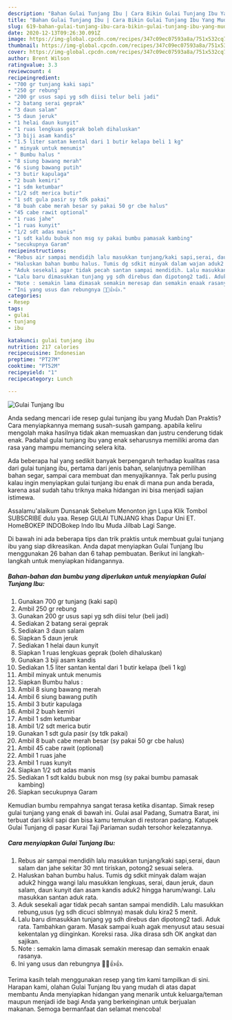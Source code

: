 ```yaml
---
description: "Bahan Gulai Tunjang Ibu | Cara Bikin Gulai Tunjang Ibu Yang Mudah Dan Praktis"
title: "Bahan Gulai Tunjang Ibu | Cara Bikin Gulai Tunjang Ibu Yang Mudah Dan Praktis"
slug: 619-bahan-gulai-tunjang-ibu-cara-bikin-gulai-tunjang-ibu-yang-mudah-dan-praktis
date: 2020-12-13T09:26:30.091Z
image: https://img-global.cpcdn.com/recipes/347c09ec07593a8a/751x532cq70/gulai-tunjang-ibu-foto-resep-utama.jpg
thumbnail: https://img-global.cpcdn.com/recipes/347c09ec07593a8a/751x532cq70/gulai-tunjang-ibu-foto-resep-utama.jpg
cover: https://img-global.cpcdn.com/recipes/347c09ec07593a8a/751x532cq70/gulai-tunjang-ibu-foto-resep-utama.jpg
author: Brent Wilson
ratingvalue: 3.3
reviewcount: 4
recipeingredient:
- "700 gr tunjang kaki sapi"
- "250 gr rebung"
- "200 gr usus sapi yg sdh diisi telur beli jadi"
- "2 batang serai geprak"
- "3 daun salam"
- "5 daun jeruk"
- "1 helai daun kunyit"
- "1 ruas lengkuas geprak boleh dihaluskan"
- "3 biji asam kandis"
- "1.5 liter santan kental dari 1 butir kelapa beli 1 kg"
- " minyak untuk menumis"
- " Bumbu halus "
- "8 siung bawang merah"
- "6 siung bawang putih"
- "3 butir kapulaga"
- "2 buah kemiri"
- "1 sdm ketumbar"
- "1/2 sdt merica butir"
- "1 sdt gula pasir sy tdk pakai"
- "8 buah cabe merah besar sy pakai 50 gr cbe halus"
- "45 cabe rawit optional"
- "1 ruas jahe"
- "1 ruas kunyit"
- "1/2 sdt adas manis"
- "1 sdt kaldu bubuk non msg sy pakai bumbu pamasak kambing"
- "secukupnya Garam"
recipeinstructions:
- "Rebus air sampai mendidih lalu masukkan tunjang/kaki sapi,serai, daun salam dan jahe sekitar 30 mnt tiriskan, potong2 sesuai selera."
- "Haluskan bahan bumbu halus. Tumis dg sdkit minyak dalam wajan aduk2 hingga wangi lalu masukkan lengkuas, serai, daun jeruk, daun salam, daun kunyit dan asam kandis aduk2 hingga harum/wangi. Lalu masukkan santan aduk rata."
- "Aduk sesekali agar tidak pecah santan sampai mendidih. Lalu masukkan rebung,usus (yg sdh dicuci sblmnya) masak dulu kira2 5 menit."
- "Lalu baru dimasukkan tunjang yg sdh direbus dan dipotong2 tadi. Aduk rata. Tambahkan garam. Masak sampai kuah agak menyusut atau sesuai kekentalan yg diinginkan. Koreksi rasa. Jika dirasa sdh OK angkat dan sajikan."
- "Note : semakin lama dimasak semakin meresap dan semakin enaak rasanya."
- "Ini yang usus dan rebungnya 💖💖👍👍."
categories:
- Resep
tags:
- gulai
- tunjang
- ibu

katakunci: gulai tunjang ibu 
nutrition: 217 calories
recipecuisine: Indonesian
preptime: "PT27M"
cooktime: "PT52M"
recipeyield: "1"
recipecategory: Lunch

---
```



![Gulai Tunjang Ibu](https://img-global.cpcdn.com/recipes/347c09ec07593a8a/751x532cq70/gulai-tunjang-ibu-foto-resep-utama.jpg)

Anda sedang mencari ide resep gulai tunjang ibu yang Mudah Dan Praktis? Cara menyiapkannya memang susah-susah gampang. apabila keliru mengolah maka hasilnya tidak akan memuaskan dan justru cenderung tidak enak. Padahal gulai tunjang ibu yang enak seharusnya memiliki aroma dan rasa yang mampu memancing selera kita.

Ada beberapa hal yang sedikit banyak berpengaruh terhadap kualitas rasa dari gulai tunjang ibu, pertama dari jenis bahan, selanjutnya pemilihan bahan segar, sampai cara membuat dan menyajikannya. Tak perlu pusing kalau ingin menyiapkan gulai tunjang ibu enak di mana pun anda berada, karena asal sudah tahu triknya maka hidangan ini bisa menjadi sajian istimewa.

Assalamu&#39;alaikum Dunsanak Sebelum Menonton jgn Lupa Klik Tombol SUBSCRIBE dulu yaa. Resep GULAI TUNJANG khas Dapur Uni ET. HomeBOKEP INDOBokep Indo Ibu Muda Jilbab Lagi Sange.


Di bawah ini ada beberapa tips dan trik praktis untuk membuat gulai tunjang ibu yang siap dikreasikan. Anda dapat menyiapkan Gulai Tunjang Ibu menggunakan 26 bahan dan 6 tahap pembuatan. Berikut ini langkah-langkah untuk menyiapkan hidangannya.

<!--inarticleads1-->

##### Bahan-bahan dan bumbu yang diperlukan untuk menyiapkan Gulai Tunjang Ibu:

1. Gunakan 700 gr tunjang (kaki sapi)
1. Ambil 250 gr rebung
1. Gunakan 200 gr usus sapi yg sdh diisi telur (beli jadi)
1. Sediakan 2 batang serai geprak
1. Sediakan 3 daun salam
1. Siapkan 5 daun jeruk
1. Sediakan 1 helai daun kunyit
1. Siapkan 1 ruas lengkuas geprak (boleh dihaluskan)
1. Gunakan 3 biji asam kandis
1. Sediakan 1.5 liter santan kental dari 1 butir kelapa (beli 1 kg)
1. Ambil  minyak untuk menumis
1. Siapkan  Bumbu halus :
1. Ambil 8 siung bawang merah
1. Ambil 6 siung bawang putih
1. Ambil 3 butir kapulaga
1. Ambil 2 buah kemiri
1. Ambil 1 sdm ketumbar
1. Ambil 1/2 sdt merica butir
1. Gunakan 1 sdt gula pasir (sy tdk pakai)
1. Ambil 8 buah cabe merah besar (sy pakai 50 gr cbe halus)
1. Ambil 45 cabe rawit (optional)
1. Ambil 1 ruas jahe
1. Ambil 1 ruas kunyit
1. Siapkan 1/2 sdt adas manis
1. Sediakan 1 sdt kaldu bubuk non msg (sy pakai bumbu pamasak kambing)
1. Siapkan secukupnya Garam


Kemudian bumbu rempahnya sangat terasa ketika disantap. Simak resep gulai tunjang yang enak di bawah ini. Gulai asal Padang, Sumatra Barat, ini terbuat dari kikil sapi dan bisa kamu temukan di restoran padang. Katupek Gulai Tunjang di pasar Kurai Taji Pariaman sudah tersohor kelezatannya. 

<!--inarticleads2-->

##### Cara menyiapkan Gulai Tunjang Ibu:

1. Rebus air sampai mendidih lalu masukkan tunjang/kaki sapi,serai, daun salam dan jahe sekitar 30 mnt tiriskan, potong2 sesuai selera.
1. Haluskan bahan bumbu halus. Tumis dg sdkit minyak dalam wajan aduk2 hingga wangi lalu masukkan lengkuas, serai, daun jeruk, daun salam, daun kunyit dan asam kandis aduk2 hingga harum/wangi. Lalu masukkan santan aduk rata.
1. Aduk sesekali agar tidak pecah santan sampai mendidih. Lalu masukkan rebung,usus (yg sdh dicuci sblmnya) masak dulu kira2 5 menit.
1. Lalu baru dimasukkan tunjang yg sdh direbus dan dipotong2 tadi. Aduk rata. Tambahkan garam. Masak sampai kuah agak menyusut atau sesuai kekentalan yg diinginkan. Koreksi rasa. Jika dirasa sdh OK angkat dan sajikan.
1. Note : semakin lama dimasak semakin meresap dan semakin enaak rasanya.
1. Ini yang usus dan rebungnya 💖💖👍👍.




Terima kasih telah menggunakan resep yang tim kami tampilkan di sini. Harapan kami, olahan Gulai Tunjang Ibu yang mudah di atas dapat membantu Anda menyiapkan hidangan yang menarik untuk keluarga/teman maupun menjadi ide bagi Anda yang berkeinginan untuk berjualan makanan. Semoga bermanfaat dan selamat mencoba!
